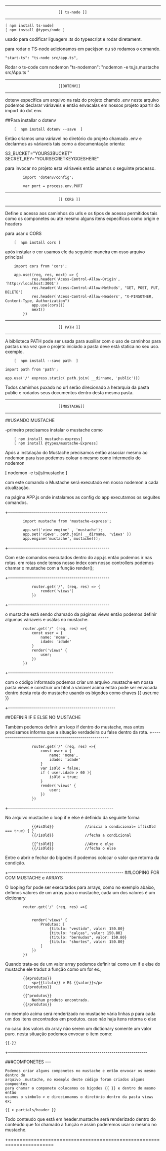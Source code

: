 
---------------------------------------------------------------------
                            [[ ts-node ]]
---------------------------------------------------------------------

    [ npm install ts-node]
    [ npm install @types/node ]

usado para codificar liguagem .ts do typescript e rodar diretament.

para rodar o TS-node adicionamos em packjson ou só rodamos o comando.

    "start-ts": "ts-node src/app.ts",
    
    
Rodar o ts-code com nodemon
    "ts-nodemon": "nodemon -e ts,js,mustache src/App.ts "

---------------------------------------------------------------------
                            [[DOTENV]]
---------------------------------------------------------------------

dotenv especifica um arquivo na raiz do projeto chamdo .env neste arquivo
podemos declarar váriaveis e então envacalas em nossos projeto apartir do import
do dot env.

##Para installar o dotenv 

        [  npm install dotenv --save  ]

Então criamos uma váriavel no diretório do projeto chamado .env e declarmos
as váriaveis tais como a documentação orienta: 

S3_BUCKET="YOURS3BUCKET"
SECRET_KEY="YOURSECRETKEYGOESHERE"

para invocar no projeto esta váriaveis então usamos o seguinte processo.

            import 'dotenv/config';

            var port = process.env.PORT 
---------------------------------------------------------------------
                            [[ CORS ]]
---------------------------------------------------------------------
Define o acesso aos caminhos do urls e os tipos de acesso permitidos tais
como os componetes ou até mesmo alguns itens expecificos como origin e headers

para usar o CORS

        [  npm install cors ]

após instalar o cor usamos ele da seguinte maneira em osso arquivo principal

        import cors from 'cors';

        app.use((req, res, next) => {
                res.header('Acess-Control-Allow-Origin', 'http://localhost:3001')
                res.header('Acess-Control-Allow-Methods', "GET, POST, PUT, DELETE")
                res.header('Acess-Control-Allow-Headers', "X-PINGOTHER, Content-Type, Authorization")
                app.use(cors())
                next()
            })


---------------------------------------------------------------------
                            [[ PATH ]]
---------------------------------------------------------------------
A biblioteca PATH pode ser usada para auxiliar com o uso de caminhos para pastas
uma vez que o projeto iniciado a pasta deve está statica no seu uso. exemplo.

        [  npm install --save path  ]

    import path from 'path';

    app.use('/' express.static( path.join( __dirname, 'public')))

Todos caminhos puxado no url serão direcionado a herarquia da pasta public e rodados
seus documentos dentro desta mesma pasta.


---------------------------------------------------------------------
                            [[MUSTACHE]]
---------------------------------------------------------------------
##USANDO MUSTACHE

-primeiro precisamos instalar o mustache como 

        [ npm install mustache-express]
        [ npm install @types/mustache-Express]

Após a instalação do Mustache precisamos então associar mesmo ao nodemon
para isso podemos coloar o mesmo como intermedio do nodemon 

[ nodemon -e ts/js/mustache <rota do arqv> ]

com este comando o Mustache será executado em nosso nodemon a cada atualização.

na página APP.js onde instalamos as config do app executamos os seguites comandos.

+--------------------------------------------------

            import mustache from 'mustache-express';

            app.set('view engine' , 'mustache');
            app.set('views', path.join( __dirname, 'views' ))
            app.engine('mustache', mustache());

+---------------------------------------------------

Com este comandos executados dentro do app.js então podemos ir nas rotas.
em rotas onde temos nosso index com nosso controllers podemos chamar o mustache
com a função render();

+---------------------------------------------------

                router.get('/', (req, res) => {
                    render('views')
                })
+---------------------------------------------------


o mustache está sendo chamado da páginas views então podemos 
definir algumas váriaveis e usálas no mustache.

            router.get('/' (req, res) =>{
                const user = {
                    name: 'nome',
                    idade: 'idade'
                }
                render('views' {
                    user;
                })
            })

+-----------------------------------------------------

com o código informado podemos criar um arquivo .mustache em nossa
pasta views e construir um html
a váriavel acima então pode ser envocada dentro desta rota do mustache
usando os bigodes como chaves {{ user.me }}

+------------------------------------------------------


##DEFINIR IF E ELSE NO MUSTACHE


Também podemos definir um loop if dentro do mustache, mas antes precisamos
informa que a situação verdadeira ou false dentro da rota. 
+--------------------------------------------------------

                router.get('/' (req, res) =>{
                    const user = {
                        name: 'nome',
                        idade: 'idade'
                    }
                    var isOld = false;
                    if ( user.idade > 60 ){
                        isOld = true;
                    }
                    render('views' {
                        user;
                    })
                })
+-----------------------------------------------------

No arquivo mustache o loop if e else é definido da seguinte forma

                {{#isOld}}              //inicia a condicional= if(isOld === true) { }
                {{/isOld}}              //fecha a condicional

                {{^isOld}}              //Abre o else 
                {{/isOld}}              //fecha o else

Entre o abrir e fechar do bigodes if  podemos colocar o valor que retorna da condição.

+----------------------------------------------------------
##LOOPING FOR COM MUSTACHE e ARRAYS

O looping for pode ser executados para arrays, como no exemplo abaixo, defimos valores de 
um array para o mustache, cada um dos valores é um dictionary

            router.get('/' (req, res) =>{
                
                
                render('views' {
                    Produtos: [
                        {titulo: "vestido", valor: 150.80}
                        {titulo: "calças", valor: 150.80}
                        {titulo: "bermudas", valor: 150.80}
                        {titulo: "shortes", valor: 150.80} 
                    ]
                })
            })

Quando trata-se de um valor array podemos definir tal como um if
e else do mustache ele traduz a função como um for ex.;

            {{#produtos}}
                <p>{{titulo}} e R$ {{valor}}</p>
            {{/produtos}}

            {{^produtos}}
                Nenhum produto encontrado.
            {{/produtos}}

no exemplo acima será renderizado no mustache vária linhas p para
cada um dos itens encontrados em produtos. caso não haja itens retorna o else

no caso dos valors do array não serem um dictionary somente um valor puro. 
nesta situação podemos envocar o item como:

    {{.}}

+----------------------------------------------------------------------

###COMPONETES ---

    Podemos criar alguns componetes no mustache e então envocar os mesmo dentro do 
    arquivo .mustache, no exemplo deste código foram criados alguns compoentes 
    para chamar o componete colocamos os bigodes {{ }} e dentro do mesmo então 
    usamos o simbolo > e direciomamos o diretório dentro da pasta views ex;
    
    {{ > partials/header }}

Todo conteudo que está em header.mustache será renderizado dentro do conteúdo que foi
chamado a função e assim poderemos usar o mesmo no mustache.

+======================================================================
